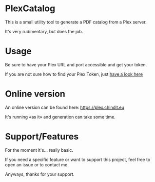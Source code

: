 # PlexCatalog

This is a small utility tool to generate a PDF catalog
from a Plex server.

It's very rudimentary, but does the job.

# Usage
Be sure to have your Plex URL and port accessible and
get your token.

If you are not sure how to find your Plex Token, just
[have a look here](https://support.plex.tv/articles/204059436-finding-an-authentication-token-x-plex-token/)

# Online version
An online version can be found here: https://plex.chindit.eu

It's running «as it» and generation can take some time.

# Support/Features
For the moment it's… really basic.

If you need a specific feature or want to support this project,
feel free to open an issue or to contact me.

Anyways, thanks for your support.

